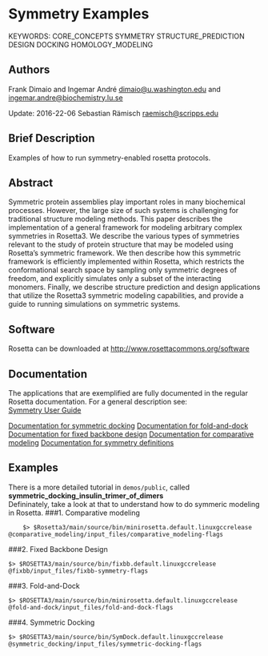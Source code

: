 # Symmetry Examples

KEYWORDS: CORE_CONCEPTS SYMMETRY STRUCTURE_PREDICTION DESIGN DOCKING HOMOLOGY_MODELING  

## Authors
Frank Dimaio and Ingemar André
dimaio@u.washington.edu and ingemar.andre@biochemistry.lu.se

Update: 2016-22-06 
Sebastian Rämisch
raemisch@scripps.edu

## Brief Description
Examples of how to run symmetry-enabled rosetta protocols.

## Abstract

Symmetric protein assemblies play important roles in many biochemical processes. However, the large size of such systems is challenging for traditional structure modeling methods. This paper describes the implementation of a general framework for modeling arbitrary complex symmetries in Rosetta3.  We describe the various types of symmetries relevant to the study of protein structure that may be modeled using Rosetta’s symmetric framework.  We then describe how this symmetric framework is efficiently implemented within Rosetta, which restricts the conformational search space by sampling only symmetric degrees of freedom, and explicitly simulates only a subset of the interacting monomers.  Finally, we describe structure prediction and design applications that utilize the Rosetta3 symmetric modeling capabilities, and provide a guide to running simulations on symmetric systems.

## Software

Rosetta can be downloaded at <http://www.rosettacommons.org/software>

## Documentation

The applications that are exemplified are fully documented in the regular Rosetta documentation. For a general description see:  
[Symmetry User Guide](https://www.rosettacommons.org/docs/latest/rosetta_basics/structural_concepts/symmetry)

[Documentation for symmetric docking](https://www.rosettacommons.org/docs/latest/application_documentation/docking/sym-dock)
[Documentation for fold-and-dock](https://www.rosettacommons.org/docs/latest/application_documentation/structure_prediction/fold-and-dock)
[Documentation for fixed backbone design](https://www.rosettacommons.org/docs/latest/application_documentation/design/fixbb)
[Documentation for comparative modeling](https://www.rosettacommons.org/docs/latest/application_documentation/structure_prediction/RosettaCM)
[Documentation for symmetry definitions](https://www.rosettacommons.org/docs/latest/application_documentation/utilities/make-symmdef-file-denovo)

## Examples

There is a more detailed tutorial in `demos/public`, called **symmetric_docking_insulin_trimer_of_dimers**  
Defininately, take a look at that to understand how to do symmeric modeling in Rosetta. 
###1. Comparative modeling

```
    $> $Rosetta3/main/source/bin/minirosetta.default.linuxgccrelease @comparative_modeling/input_files/comparative_modeling-flags
```

###2. Fixed Backbone Design

```
$> $ROSETTA3/main/source/bin/fixbb.default.linuxgccrelease @fixbb/input_files/fixbb-symmetry-flags
```

###3. Fold-and-Dock
```
$> $ROSETTA3/main/source/bin/minirosetta.default.linuxgccrelease @fold-and-dock/input_files/fold-and-dock-flags
```

###4. Symmetric Docking
```
$> $ROSETTA3/main/source/bin/SymDock.default.linuxgccrelease  @symmetric_docking/input_files/symmetric-docking-flags
```
